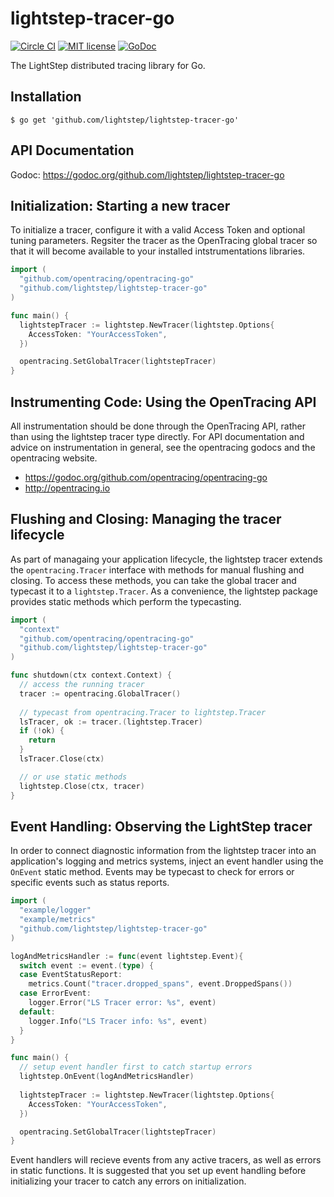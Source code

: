 # lightstep-tracer-go

[![Circle CI](https://circleci.com/gh/lightstep/lightstep-tracer-go.svg?style=shield)](https://circleci.com/gh/lightstep/lightstep-tracer-go)
[![MIT license](http://img.shields.io/badge/license-MIT-blue.svg)](http://opensource.org/licenses/MIT)
[![GoDoc](https://godoc.org/github.com/lightstep/lightstep-tracer-go?status.svg)](https://godoc.org/github.com/lightstep/lightstep-tracer-go)

The LightStep distributed tracing library for Go.

## Installation

```
$ go get 'github.com/lightstep/lightstep-tracer-go'
```

## API Documentation

Godoc: https://godoc.org/github.com/lightstep/lightstep-tracer-go

## Initialization: Starting a new tracer
To initialize a tracer, configure it with a valid Access Token and optional tuning parameters. Regsiter the tracer as the OpenTracing global tracer so that it will become available to your installed intstrumentations libraries.

```go
import (
  "github.com/opentracing/opentracing-go"
  "github.com/lightstep/lightstep-tracer-go"
)

func main() {
  lightstepTracer := lightstep.NewTracer(lightstep.Options{
    AccessToken: "YourAccessToken",
  })

  opentracing.SetGlobalTracer(lightstepTracer)
}
```

## Instrumenting Code: Using the OpenTracing API

All instrumentation should be done through the OpenTracing API, rather than using the lightstep tracer type directly. For API documentation and advice on instrumentation in general, see the opentracing godocs and the opentracing website.

- https://godoc.org/github.com/opentracing/opentracing-go
- http://opentracing.io

## Flushing and Closing: Managing the tracer lifecycle

As part of managaing your application lifecycle, the lightstep tracer extends the `opentracing.Tracer` interface with methods for manual flushing and closing. To access these methods, you can take the global tracer and typecast it to a `lightstep.Tracer`. As a convenience, the lightstep package provides static methods which perform the typecasting.

```go
import (
  "context"
  "github.com/opentracing/opentracing-go"
  "github.com/lightstep/lightstep-tracer-go"
)

func shutdown(ctx context.Context) {
  // access the running tracer
  tracer := opentracing.GlobalTracer()
    
  // typecast from opentracing.Tracer to lightstep.Tracer
  lsTracer, ok := tracer.(lightstep.Tracer)
  if (!ok) { 
    return 
  }
  lsTracer.Close(ctx)

  // or use static methods
  lightstep.Close(ctx, tracer)
}
```

## Event Handling: Observing the LightStep tracer
In order to connect diagnostic information from the lightstep tracer into an application's logging and metrics systems, inject an event handler using the `OnEvent` static method. Events may be typecast to check for errors or specific events such as status reports.

```go
import (
  "example/logger"
  "example/metrics"
  "github.com/lightstep/lightstep-tracer-go"
)

logAndMetricsHandler := func(event lightstep.Event){
  switch event := event.(type) {
  case EventStatusReport:
    metrics.Count("tracer.dropped_spans", event.DroppedSpans())
  case ErrorEvent:
    logger.Error("LS Tracer error: %s", event)
  default:
    logger.Info("LS Tracer info: %s", event)
  }
}

func main() {
  // setup event handler first to catch startup errors
  lightstep.OnEvent(logAndMetricsHandler)
  
  lightstepTracer := lightstep.NewTracer(lightstep.Options{
    AccessToken: "YourAccessToken",
  })

  opentracing.SetGlobalTracer(lightstepTracer)
}
```

Event handlers will recieve events from any active tracers, as well as errors in static functions. It is suggested that you set up event handling before initializing your tracer to catch any errors on initialization.